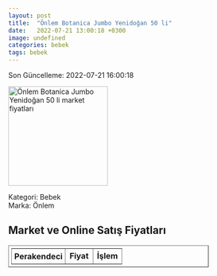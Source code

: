 ```yaml
---
layout: post
title:  "Önlem Botanica Jumbo Yenidoğan 50 li"
date:   2022-07-21 13:00:18 +0300
image: undefined
categories: bebek
tags: bebek
---
```


Son Güncelleme: 2022-07-21 16:00:18

<img src="undefined" width="200" alt="Önlem Botanica Jumbo Yenidoğan 50 li market fiyatları" />

Kategori: Bebek
<br />
Marka: Önlem

<h2>Market ve Online Satış Fiyatları</h2>

<table border="1" style="padding: 5px;width:80%;">
  <tr>
    <td style="padding: 5px;"><strong>Perakendeci</strong></td>
    <td><strong>Fiyat</strong></td>
    <td><strong>İşlem</strong></td>
  </tr>
  
</table>
